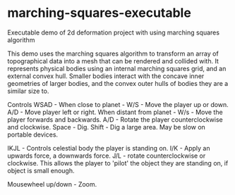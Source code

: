 # marching-squares-executable
Executable demo of 2d deformation project with using marching squares algorithm

This demo uses the marching squares algorithm to transform an array of topographical data into a mesh that can be rendered and collided with.
It represents physical bodies using an internal marching squares grid, and an external convex hull. Smaller bodies interact with the concave inner geometries of larger bodies, and the convex outer hulls of bodies they are a similar size to.

Controls
WSAD - When close to planet - W/S - Move the player up or down. A/D - Move player left or right.
       When distant from planet - W/s - Move the player forwards and backwards. A/D - Rotate the player counterclockwise and clockwise.
Space - Dig.
Shift - Dig a large area. May be slow on portable devices.

IKJL - Controls celestial body the player is standing on. I/K - Apply an upwards force, a downwards force. J/L - rotate counterclockwise or clockwise. This allows the player to 'pilot' the object they are standing on, if object is small enough.

Mousewheel up/down - Zoom.